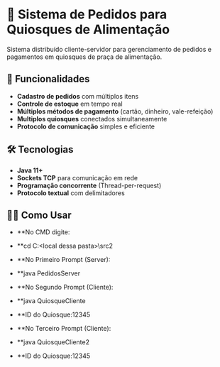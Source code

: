 # 🍔 Sistema de Pedidos para Quiosques de Alimentação

Sistema distribuído cliente-servidor para gerenciamento de pedidos e pagamentos em quiosques de praça de alimentação.

## 📌 Funcionalidades

- **Cadastro de pedidos** com múltiplos itens
- **Controle de estoque** em tempo real
- **Múltiplos métodos de pagamento** (cartão, dinheiro, vale-refeição)
- **Multiplos quiosques** conectados simultaneamente
- **Protocolo de comunicação** simples e eficiente

## 🛠 Tecnologias

- **Java 11+**
- **Sockets TCP** para comunicação em rede
- **Programação concorrente** (Thread-per-request)
- **Protocolo textual** com delimitadores

## 👨‍💻 Como Usar

- **No CMD digite:
- **cd C:\<local dessa pasta>\src2
- **No Primeiro Prompt (Server):
- **java PedidosServer

- **No Segundo Prompt (Cliente):
- **java QuiosqueCliente
- **ID do Quiosque:12345

- **No Terceiro Prompt (Cliente):
- **java QuiosqueCliente2
- **ID do Quiosque:12345

